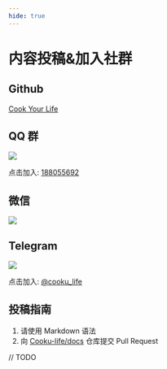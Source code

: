 ```yaml
---
hide: true
---
```

# 内容投稿&加入社群

## Github

[Cook Your Life](https://github.com/cooku-life)

## QQ 群
![](https://cdn.seimo.cn/qrcode_1746344117550.jpg)

点击加入: [188055692](http://qm.qq.com/cgi-bin/qm/qr?_wv=1027&k=xY46jPhjHR2cUItSJzLJxhATtBwJFMfu&authKey=GrpbfVxIBXeODY%2FjQpxfR7Vb3RkJM5hOy7aYN3JBr9ndmds7YZ%2FgH08nBPdN3VI9&noverify=0&group_code=188055692)

## 微信
![](https://cdn.seimo.cn/mmqrcode1746344134813.png)

## Telegram

![](https://cdn.seimo.cn/qr_tmp.jpg)

点击加入: [@cooku_life](https://t.me/cooku_life)

## 投稿指南

1. 请使用 Markdown 语法
2. 向 [Cooku-life/docs](https://github.com/cooku-life/docs) 仓库提交 Pull Request

// TODO